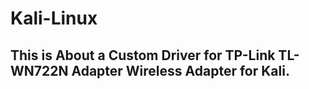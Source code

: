 # Kali-Linux
## This is About a Custom Driver for TP-Link TL-WN722N Adapter Wireless Adapter for Kali.
